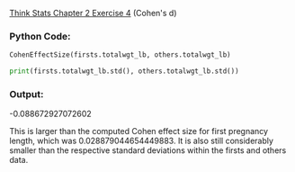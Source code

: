 [Think Stats Chapter 2 Exercise 4](http://greenteapress.com/thinkstats2/html/thinkstats2003.html#toc24) (Cohen's d)

### Python Code:
```python
CohenEffectSize(firsts.totalwgt_lb, others.totalwgt_lb)

print(firsts.totalwgt_lb.std(), others.totalwgt_lb.std())
```
### Output:
-0.088672927072602

This is larger than the computed Cohen effect size for first pregnancy length, which was 0.028879044654449883.  It is also still considerably smaller than the respective standard deviations within the firsts and others data.

